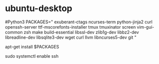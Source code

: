 # ubuntu-desktop

#Python3
PACKAGES="
exuberant-ctags
ncurses-term
python-jinja2 
curl
openssh-server 
ttf-mscorefonts-installer 
tmux 
tmuxinator 
screen 
vim-gui-common 
zsh 
make 
build-essential 
libssl-dev 
zlib1g-dev 
libbz2-dev 
libreadline-dev 
libsqlite3-dev 
wget 
curl 
llvm 
libncurses5-dev 
git
"

apt-get install $PACKAGES

sudo systemctl enable ssh
